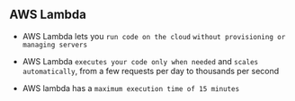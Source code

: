 ## AWS Lambda

- AWS Lambda lets you `run code on the cloud` `without provisioning or managing servers`

- AWS Lambda `executes your code only when needed` and `scales automatically`, from a few requests per day to thousands per second

- AWS lambda has a `maximum execution time of 15 minutes`
